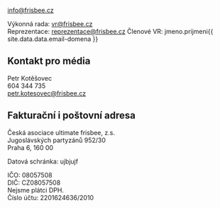 [info@frisbee.cz](mailto:info@frisbee.cz)

Výkonná rada: [vr@frisbee.cz](mailto:vr@frisbee.cz)  
Reprezentace: [reprezentace@frisbee.cz](mailto:reprezentace@frisbee.cz)
Členové VR: jmeno.prijmeni{{ site.data.data.email-domena }}

## Kontakt pro média

Petr Kotěšovec  
604 344 735  
[petr.kotesovec@frisbee.cz](mailto:petr.kotesovec@frisbee.cz)


## Fakturační i poštovní adresa

Česká asociace ultimate frisbee, z.s.  
Jugoslávských partyzánů 952/30  
Praha 6, 160 00

Datová schránka: ujbjujf

IČO: 08057508  
DIČ: CZ08057508  
Nejsme plátci DPH.  
Číslo účtu: 2201624636/2010
